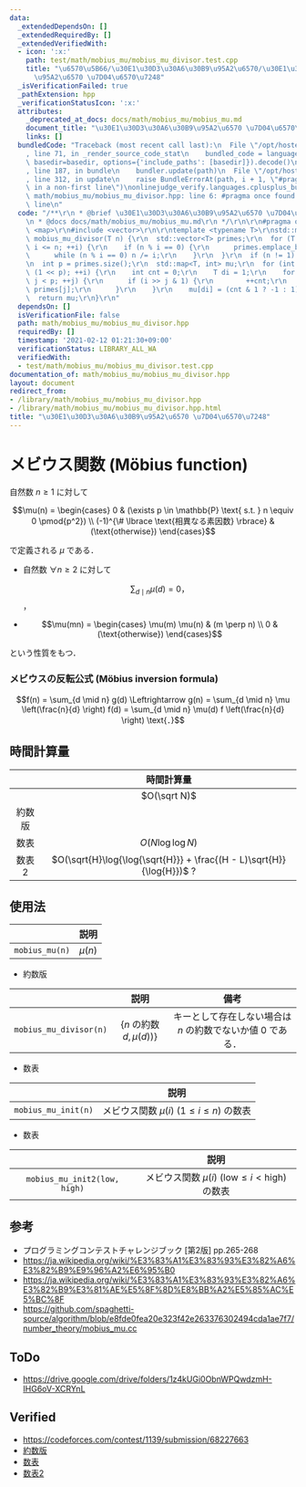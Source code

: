 ```yaml
---
data:
  _extendedDependsOn: []
  _extendedRequiredBy: []
  _extendedVerifiedWith:
  - icon: ':x:'
    path: test/math/mobius_mu/mobius_mu_divisor.test.cpp
    title: "\u6570\u5B66/\u30E1\u30D3\u30A6\u30B9\u95A2\u6570/\u30E1\u30D3\u30A6\u30B9\
      \u95A2\u6570 \u7D04\u6570\u7248"
  _isVerificationFailed: true
  _pathExtension: hpp
  _verificationStatusIcon: ':x:'
  attributes:
    _deprecated_at_docs: docs/math/mobius_mu/mobius_mu.md
    document_title: "\u30E1\u30D3\u30A6\u30B9\u95A2\u6570 \u7D04\u6570\u7248"
    links: []
  bundledCode: "Traceback (most recent call last):\n  File \"/opt/hostedtoolcache/Python/3.9.2/x64/lib/python3.9/site-packages/onlinejudge_verify/documentation/build.py\"\
    , line 71, in _render_source_code_stat\n    bundled_code = language.bundle(stat.path,\
    \ basedir=basedir, options={'include_paths': [basedir]}).decode()\n  File \"/opt/hostedtoolcache/Python/3.9.2/x64/lib/python3.9/site-packages/onlinejudge_verify/languages/cplusplus.py\"\
    , line 187, in bundle\n    bundler.update(path)\n  File \"/opt/hostedtoolcache/Python/3.9.2/x64/lib/python3.9/site-packages/onlinejudge_verify/languages/cplusplus_bundle.py\"\
    , line 312, in update\n    raise BundleErrorAt(path, i + 1, \"#pragma once found\
    \ in a non-first line\")\nonlinejudge_verify.languages.cplusplus_bundle.BundleErrorAt:\
    \ math/mobius_mu/mobius_mu_divisor.hpp: line 6: #pragma once found in a non-first\
    \ line\n"
  code: "/**\r\n * @brief \u30E1\u30D3\u30A6\u30B9\u95A2\u6570 \u7D04\u6570\u7248\r\
    \n * @docs docs/math/mobius_mu/mobius_mu.md\r\n */\r\n\r\n#pragma once\r\n#include\
    \ <map>\r\n#include <vector>\r\n\r\ntemplate <typename T>\r\nstd::map<T, int>\
    \ mobius_mu_divisor(T n) {\r\n  std::vector<T> primes;\r\n  for (T i = 2; i *\
    \ i <= n; ++i) {\r\n    if (n % i == 0) {\r\n      primes.emplace_back(i);\r\n\
    \      while (n % i == 0) n /= i;\r\n    }\r\n  }\r\n  if (n != 1) primes.emplace_back(n);\r\
    \n  int p = primes.size();\r\n  std::map<T, int> mu;\r\n  for (int i = 0; i <\
    \ (1 << p); ++i) {\r\n    int cnt = 0;\r\n    T di = 1;\r\n    for (int j = 0;\
    \ j < p; ++j) {\r\n      if (i >> j & 1) {\r\n        ++cnt;\r\n        di *=\
    \ primes[j];\r\n      }\r\n    }\r\n    mu[di] = (cnt & 1 ? -1 : 1);\r\n  }\r\n\
    \  return mu;\r\n}\r\n"
  dependsOn: []
  isVerificationFile: false
  path: math/mobius_mu/mobius_mu_divisor.hpp
  requiredBy: []
  timestamp: '2021-02-12 01:21:30+09:00'
  verificationStatus: LIBRARY_ALL_WA
  verifiedWith:
  - test/math/mobius_mu/mobius_mu_divisor.test.cpp
documentation_of: math/mobius_mu/mobius_mu_divisor.hpp
layout: document
redirect_from:
- /library/math/mobius_mu/mobius_mu_divisor.hpp
- /library/math/mobius_mu/mobius_mu_divisor.hpp.html
title: "\u30E1\u30D3\u30A6\u30B9\u95A2\u6570 \u7D04\u6570\u7248"
---
```

# メビウス関数 (Möbius function)

自然数 $n \geq 1$ に対して

$$\mu(n) = \begin{cases} 0 & (\exists p \in \mathbb{P} \text{ s.t. } n \equiv 0 \pmod{p^2}) \\ (-1)^{\# \lbrace \text{相異なる素因数} \rbrace} & (\text{otherwise}) \end{cases}$$

で定義される $\mu$ である．

- 自然数 $\forall n \geq 2$ に対して

  $$\sum_{d \mid n} \mu(d) = 0 \text{，}$$，

- $$\mu(mn) = \begin{cases} \mu(m) \mu(n) & (m \perp n) \\ 0 & (\text{otherwise}) \end{cases}$$

という性質をもつ．


### メビウスの反転公式 (Möbius inversion formula)

$$f(n) = \sum_{d \mid n} g(d) \Leftrightarrow g(n) = \sum_{d \mid n} \mu \left(\frac{n}{d} \right) f(d) = \sum_{d \mid n} \mu(d) f \left(\frac{n}{d} \right) \text{．}$$


## 時間計算量

||時間計算量|
|:--:|:--:|
||$O(\sqrt N)$|
|約数版||
|数表|$O(N\log{\log{N}})$|
|数表2|$O(\sqrt{H}\log{\log{\sqrt{H}}} + \frac{(H - L)\sqrt{H}}{\log{H}})$ ?|


## 使用法

||説明|
|:--:|:--:|
|`mobius_mu(n)`|$\mu(n)$|

- 約数版

||説明|備考|
|:--:|:--:|:--:|
|`mobius_mu_divisor(n)`|$\lbrace n \text{ の約数 } d, \mu(d)) \rbrace$|キーとして存在しない場合は $n$ の約数でないか値 $0$ である．|

- 数表

||説明|
|:--:|:--:|
|`mobius_mu_init(n)`|メビウス関数 $\mu(i) \ (1 \leq i \leq n)$ の数表|

- 数表

||説明|
|:--:|:--:|
|`mobius_mu_init2(low, high)`|メビウス関数 $\mu(i) \ (\mathrm{low} \leq i < \mathrm{high})$ の数表|


## 参考

- プログラミングコンテストチャレンジブック \[第2版\] pp.265-268
- https://ja.wikipedia.org/wiki/%E3%83%A1%E3%83%93%E3%82%A6%E3%82%B9%E9%96%A2%E6%95%B0
- https://ja.wikipedia.org/wiki/%E3%83%A1%E3%83%93%E3%82%A6%E3%82%B9%E3%81%AE%E5%8F%8D%E8%BB%A2%E5%85%AC%E5%BC%8F
- https://github.com/spaghetti-source/algorithm/blob/e8fde0fea20e323f42e263376302494cda1ae7f7/number_theory/mobius_mu.cc


## ToDo

- https://drive.google.com/drive/folders/1z4kUGi0ObnWPQwdzmH-IHG6oV-XCRYnL


## Verified

- https://codeforces.com/contest/1139/submission/68227663
- [約数版](https://codeforces.com/contest/1139/submission/68228222)
- [数表](https://codeforces.com/contest/1139/submission/68229217)
- [数表2](https://codeforces.com/contest/1139/submission/68229567)
